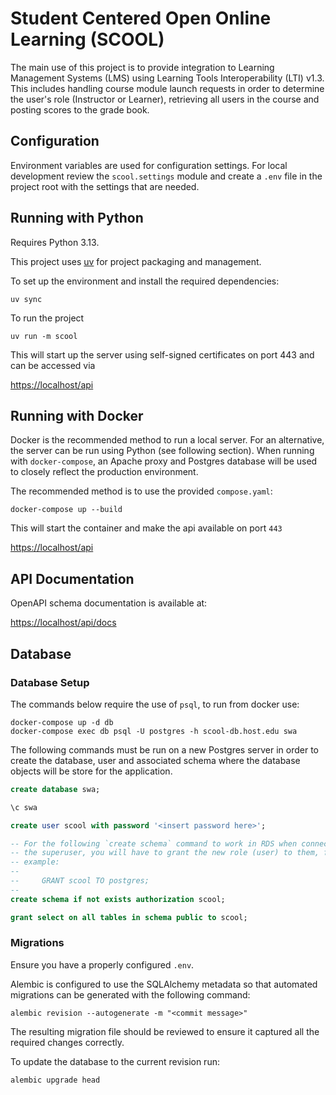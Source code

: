 # Student Centered Open Online Learning (SCOOL)

The main use of this project is to provide integration to Learning Management
Systems (LMS) using Learning Tools Interoperability (LTI) v1.3. This includes
handling course module launch requests in order to determine the user's role
(Instructor or Learner), retrieving all users in the course and posting scores
to the grade book.

## Configuration

Environment variables are used for configuration settings. For local
development review the `scool.settings` module and create a `.env` file
in the project root with the settings that are needed.

## Running with Python

Requires Python 3.13.

This project uses [uv][uv] for project packaging and management.

To set up the environment and install the required dependencies:

```shell
uv sync
```

To run the project

```shell
uv run -m scool
```

This will start up the server using self-signed certificates on port 443 and
can be accessed via

<https://localhost/api>

## Running with Docker

Docker is the recommended method to run a local server. For an alternative,
the server can be run using Python (see following section). When running with
`docker-compose`, an Apache proxy and Postgres database will be used to
closely reflect the production environment.

The recommended method is to use the provided `compose.yaml`:

```shell
docker-compose up --build
```

This will start the container and make the api available on port `443`

<https://localhost/api>

## API Documentation

OpenAPI schema documentation is available at:

<https://localhost/api/docs>

## Database

### Database Setup

The commands below require the use of `psql`, to run from docker use:

```shell
docker-compose up -d db
docker-compose exec db psql -U postgres -h scool-db.host.edu swa
```

The following commands must be run on a new Postgres server in order to create
the database, user and associated schema where the database objects will be
store for the application.

```sql
create database swa;

\c swa

create user scool with password '<insert password here>';

-- For the following `create schema` command to work in RDS when connected as
-- the superuser, you will have to grant the new role (user) to them, for
-- example:
--
--     GRANT scool TO postgres;
--
create schema if not exists authorization scool;

grant select on all tables in schema public to scool;
```

### Migrations

Ensure you have a properly configured `.env`.

Alembic is configured to use the SQLAlchemy metadata so that automated
migrations can be generated with the following command:

```shell
alembic revision --autogenerate -m "<commit message>"
```

The resulting migration file should be reviewed to ensure it captured all
the required changes correctly.

To update the database to the current revision run:

```shell
alembic upgrade head
```

[uv]: https://docs.astral.sh/uv/
